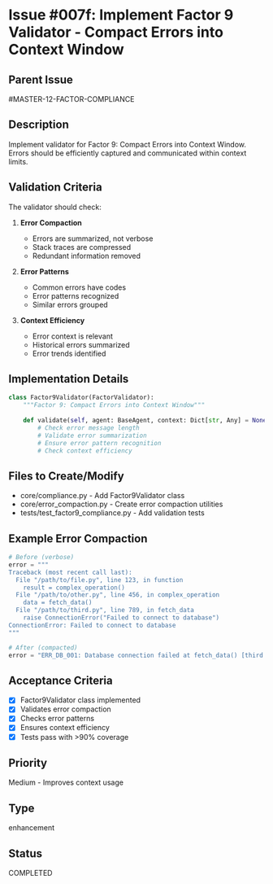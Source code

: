# Issue #007f: Implement Factor 9 Validator - Compact Errors into Context Window

## Parent Issue
#MASTER-12-FACTOR-COMPLIANCE

## Description
Implement validator for Factor 9: Compact Errors into Context Window. Errors should be efficiently captured and communicated within context limits.

## Validation Criteria
The validator should check:
1. **Error Compaction**
   - Errors are summarized, not verbose
   - Stack traces are compressed
   - Redundant information removed

2. **Error Patterns**
   - Common errors have codes
   - Error patterns recognized
   - Similar errors grouped

3. **Context Efficiency**
   - Error context is relevant
   - Historical errors summarized
   - Error trends identified

## Implementation Details
```python
class Factor9Validator(FactorValidator):
    """Factor 9: Compact Errors into Context Window"""
    
    def validate(self, agent: BaseAgent, context: Dict[str, Any] = None):
        # Check error message length
        # Validate error summarization
        # Ensure error pattern recognition
        # Check context efficiency
```

## Files to Create/Modify
- core/compliance.py - Add Factor9Validator class
- core/error_compaction.py - Create error compaction utilities
- tests/test_factor9_compliance.py - Add validation tests

## Example Error Compaction
```python
# Before (verbose)
error = """
Traceback (most recent call last):
  File "/path/to/file.py", line 123, in function
    result = complex_operation()
  File "/path/to/other.py", line 456, in complex_operation
    data = fetch_data()
  File "/path/to/third.py", line 789, in fetch_data
    raise ConnectionError("Failed to connect to database")
ConnectionError: Failed to connect to database
"""

# After (compacted)
error = "ERR_DB_001: Database connection failed at fetch_data() [third.py:789]"
```

## Acceptance Criteria
- [x] Factor9Validator class implemented
- [x] Validates error compaction
- [x] Checks error patterns
- [x] Ensures context efficiency
- [x] Tests pass with >90% coverage

## Priority
Medium - Improves context usage

## Type
enhancement

## Status
COMPLETED